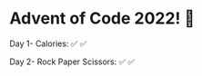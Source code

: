 # Advent of Code 2022! :santa:

Day 1- Calories: :white_check_mark: :white_check_mark:

Day 2- Rock Paper Scissors: :white_check_mark: :white_check_mark:

